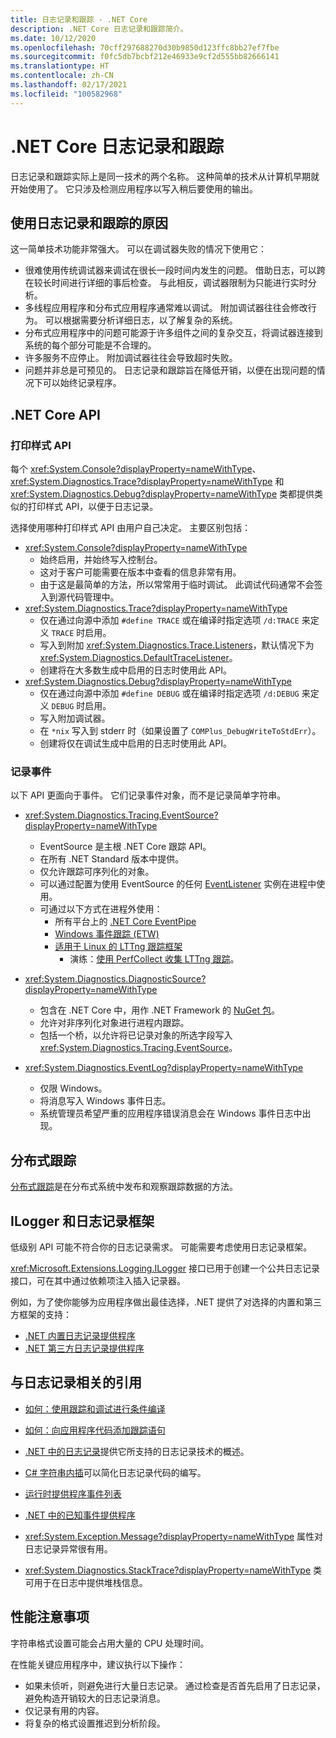 ```yaml
---
title: 日志记录和跟踪 - .NET Core
description: .NET Core 日志记录和跟踪简介。
ms.date: 10/12/2020
ms.openlocfilehash: 70cff297688270d30b9850d123ffc8bb27ef7fbe
ms.sourcegitcommit: f0fc5db7bcbf212e46933e9cf2d555bb82666141
ms.translationtype: HT
ms.contentlocale: zh-CN
ms.lasthandoff: 02/17/2021
ms.locfileid: "100582968"
---
```

# <a name="net-core-logging-and-tracing"></a>.NET Core 日志记录和跟踪

日志记录和跟踪实际上是同一技术的两个名称。 这种简单的技术从计算机早期就开始使用了。 它只涉及检测应用程序以写入稍后要使用的输出。

## <a name="reasons-to-use-logging-and-tracing"></a>使用日志记录和跟踪的原因

这一简单技术功能非常强大。 可以在调试器失败的情况下使用它：

- 很难使用传统调试器来调试在很长一段时间内发生的问题。 借助日志，可以跨在较长时间进行详细的事后检查。 与此相反，调试器限制为只能进行实时分析。
- 多线程应用程序和分布式应用程序通常难以调试。  附加调试器往往会修改行为。 可以根据需要分析详细日志，以了解复杂的系统。
- 分布式应用程序中的问题可能源于许多组件之间的复杂交互，将调试器连接到系统的每个部分可能是不合理的。
- 许多服务不应停止。 附加调试器往往会导致超时失败。
- 问题并非总是可预见的。 日志记录和跟踪旨在降低开销，以便在出现问题的情况下可以始终记录程序。

## <a name="net-core-apis"></a>.NET Core API

### <a name="print-style-apis"></a>打印样式 API

每个 <xref:System.Console?displayProperty=nameWithType>、<xref:System.Diagnostics.Trace?displayProperty=nameWithType> 和 <xref:System.Diagnostics.Debug?displayProperty=nameWithType> 类都提供类似的打印样式 API，以便于日志记录。

选择使用哪种打印样式 API 由用户自己决定。 主要区别包括：

- <xref:System.Console?displayProperty=nameWithType>
  - 始终启用，并始终写入控制台。
  - 这对于客户可能需要在版本中查看的信息非常有用。
  - 由于这是最简单的方法，所以常常用于临时调试。 此调试代码通常不会签入到源代码管理中。
- <xref:System.Diagnostics.Trace?displayProperty=nameWithType>
  - 仅在通过向源中添加 `#define TRACE` 或在编译时指定选项 `/d:TRACE` 来定义 `TRACE` 时启用。
  - 写入到附加 <xref:System.Diagnostics.Trace.Listeners>，默认情况下为 <xref:System.Diagnostics.DefaultTraceListener>。
  - 创建将在大多数生成中启用的日志时使用此 API。
- <xref:System.Diagnostics.Debug?displayProperty=nameWithType>
  - 仅在通过向源中添加 `#define DEBUG` 或在编译时指定选项 `/d:DEBUG` 来定义 `DEBUG` 时启用。
  - 写入附加调试器。
  - 在 `*nix` 写入到 stderr 时（如果设置了 `COMPlus_DebugWriteToStdErr`）。
  - 创建将仅在调试生成中启用的日志时使用此 API。

### <a name="logging-events"></a>记录事件

以下 API 更面向于事件。 它们记录事件对象，而不是记录简单字符串。

- <xref:System.Diagnostics.Tracing.EventSource?displayProperty=nameWithType>
  - EventSource 是主根 .NET Core 跟踪 API。
  - 在所有 .NET Standard 版本中提供。
  - 仅允许跟踪可序列化的对象。
  - 可以通过配置为使用 EventSource 的任何 [EventListener](xref:System.Diagnostics.Tracing.EventListener) 实例在进程中使用。
  - 可通过以下方式在进程外使用：
    - 所有平台上的 [.NET Core EventPipe](./eventpipe.md)
    - [Windows 事件跟踪 (ETW)](/windows/win32/etw/event-tracing-portal)
    - [适用于 Linux 的 LTTng 跟踪框架](https://lttng.org/)
      - 演练：[使用 PerfCollect 收集 LTTng 跟踪](trace-perfcollect-lttng.md)。

- <xref:System.Diagnostics.DiagnosticSource?displayProperty=nameWithType>
  - 包含在 .NET Core 中，用作 .NET Framework 的 [NuGet 包](https://www.nuget.org/packages/System.Diagnostics.DiagnosticSource)。
  - 允许对非序列化对象进行进程内跟踪。
  - 包括一个桥，以允许将已记录对象的所选字段写入 <xref:System.Diagnostics.Tracing.EventSource>。

- <xref:System.Diagnostics.EventLog?displayProperty=nameWithType>
  - 仅限 Windows。
  - 将消息写入 Windows 事件日志。
  - 系统管理员希望严重的应用程序错误消息会在 Windows 事件日志中出现。

## <a name="distributed-tracing"></a>分布式跟踪

[分布式跟踪](./distributed-tracing.md)是在分布式系统中发布和观察跟踪数据的方法。

## <a name="ilogger-and-logging-frameworks"></a>ILogger 和日志记录框架

低级别 API 可能不符合你的日志记录需求。 可能需要考虑使用日志记录框架。

<xref:Microsoft.Extensions.Logging.ILogger> 接口已用于创建一个公共日志记录接口，可在其中通过依赖项注入插入记录器。

例如，为了使你能够为应用程序做出最佳选择，.NET 提供了对选择的内置和第三方框架的支持：

- [.NET 内置日志记录提供程序](../extensions/logging-providers.md#built-in-logging-providers)
- [.NET 第三方日志记录提供程序](../extensions/logging-providers.md#third-party-logging-providers)

## <a name="logging-related-references"></a>与日志记录相关的引用

- [如何：使用跟踪和调试进行条件编译](../../framework/debug-trace-profile/how-to-compile-conditionally-with-trace-and-debug.md)

- [如何：向应用程序代码添加跟踪语句](../../framework/debug-trace-profile/how-to-add-trace-statements-to-application-code.md)

- [.NET 中的日志记录](../extensions/logging.md)提供它所支持的日志记录技术的概述。

- [C# 字符串内插](../../csharp/language-reference/tokens/interpolated.md)可以简化日志记录代码的编写。

- [运行时提供程序事件列表](../../fundamentals/diagnostics/runtime-events.md)

- [.NET 中的已知事件提供程序](well-known-event-providers.md)

- <xref:System.Exception.Message?displayProperty=nameWithType> 属性对日志记录异常很有用。

- <xref:System.Diagnostics.StackTrace?displayProperty=nameWithType> 类可用于在日志中提供堆栈信息。

## <a name="performance-considerations"></a>性能注意事项

字符串格式设置可能会占用大量的 CPU 处理时间。

在性能关键应用程序中，建议执行以下操作：

- 如果未侦听，则避免进行大量日志记录。 通过检查是否首先启用了日志记录，避免构造开销较大的日志记录消息。
- 仅记录有用的内容。
- 将复杂的格式设置推迟到分析阶段。
